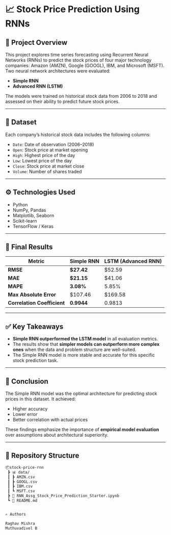 # 📈 Stock Price Prediction Using RNNs

## 🧠 Project Overview

This project explores time series forecasting using Recurrent Neural Networks (RNNs) to predict the stock prices of four major technology companies: Amazon (AMZN), Google (GOOGL), IBM, and Microsoft (MSFT). Two neural network architectures were evaluated:

- **Simple RNN**
- **Advanced RNN (LSTM)**

The models were trained on historical stock data from 2006 to 2018 and assessed on their ability to predict future stock prices.

---

## 📂 Dataset

Each company’s historical stock data includes the following columns:

- `Date`: Date of observation (2006–2018)
- `Open`: Stock price at market opening
- `High`: Highest price of the day
- `Low`: Lowest price of the day
- `Close`: Stock price at market close
- `Volume`: Number of shares traded

---

## ⚙️ Technologies Used

- Python
- NumPy, Pandas
- Matplotlib, Seaborn
- Scikit-learn
- TensorFlow / Keras

---

## 🏁 Final Results

| Metric                            | Simple RNN        | LSTM (Advanced RNN) |
|----------------------------------|-------------------|---------------------|
| **RMSE**                         | **$27.42**         | $52.59              |
| **MAE**                          | **$21.15**         | $41.06              |
| **MAPE**                         | **3.08%**          | 5.85%               |
| **Max Absolute Error**           | $107.46            | $169.58             |
| **Correlation Coefficient**      | **0.9944**         | 0.9813              |

---

## ✅ Key Takeaways

- **Simple RNN outperformed the LSTM model** in all evaluation metrics.
- The results show that **simpler models can outperform more complex ones** when the data and problem structure are well-suited.
- The Simple RNN model is more stable and accurate for this specific stock prediction task.

---

## 📘 Conclusion

The Simple RNN model was the optimal architecture for predicting stock prices in this dataset. It achieved:
- Higher accuracy
- Lower error
- Better correlation with actual prices

These findings emphasize the importance of **empirical model evaluation** over assumptions about architectural superiority.

---

## 📁 Repository Structure

```bash
📦stock-price-rnn
 ┣ 📊 data/
 ┃ ┣ AMZN.csv
 ┃ ┣ GOOGL.csv
 ┃ ┣ IBM.csv
 ┃ ┗ MSFT.csv
 ┣ 📓 RNN_Assg_Stock_Price_Prediction_Starter.ipynb
 ┗ 📄 README.md


✍️ Authors

Raghav Mishra
Muthuvadivel B
